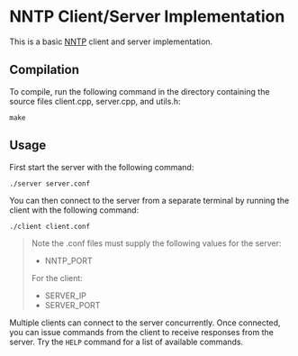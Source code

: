 # NNTP Client/Server Implementation

This is a basic [NNTP](https://datatracker.ietf.org/doc/html/rfc3977) client and server implementation.

## Compilation

To compile, run the following command in the directory containing the source files client.cpp, server.cpp, and utils.h:

```
make
```

## Usage

First start the server with the following command:

```
./server server.conf
```

You can then connect to the server from a separate terminal by running the client with the following command:

```
./client client.conf
```

> Note the .conf files must supply the following values for the server:
> - NNTP_PORT
>
> For the client:
> - SERVER_IP
> - SERVER_PORT

Multiple clients can connect to the server concurrently. Once connected, you can issue commands from the client to receive responses from the server. Try the `HELP` command for a list of available commands.
